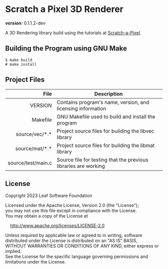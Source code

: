 # Scratch a Pixel 3D Renderer

___version:___ 0.1.1.2-dev  

A 3D Rendering library build using the tutorials at [Scratch-a-Pixel](https://scratchapixel.com/index.html).


## Building the Program using GNU Make

```
$ make build
# make install
```

## Project Files

| File | Description |
|-----:|-----------|
| VERSION | Contains program's name, version, and licensing information |
| Makefile | GNU Makefile used to build and install the program |
| source/vec/\*.\* | Project source files for building the libvec library |
| source/mat/\*.\* | Project source files for building the libmat library |
| source/test/main.c | Source file for testing that the previous libraries are working |

## License

Copyright 2023 Leaf Software Foundation  

Licensed under the Apache License, Version 2.0 (the "License");  
you may not use this file except in compliance with the License.  
You may obtain a copy of the License at  

[//]: # ( add 4 unit "tab" )
&nbsp;&nbsp;&nbsp;&nbsp;<http://www.apache.org/licenses/LICENSE-2.0>  

Unless required by applicable law or agreed to in writing, software  
distributed under the License is distributed on an "AS IS" BASIS,  
WITHOUT WARRANTIES OR CONDITIONS OF ANY KIND, either express or implied.  
See the License for the specific language governing permissions and  
limitations under the License.  

